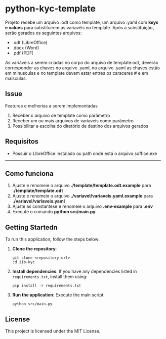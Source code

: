 # python-kyc-template

Projeto recebe um arquivo .odt como template, um arquivo .yaml com **keys e values** para substituirem as variavéis no template. Após a substituição, serão gerados os seguintes arquivos:

   - .odt (LibreOffice)
   - .docx (Word)
   - .pdf (PDF)

As variáveis a serem criadas no corpo do arquivo de template.odt, deverão corresponder as chaves no arquivo .yaml, no arquivo .yaml as chaves estão em minusculas e no template devem estar entres os caraceres # e em maisculas.

## Issue

Features e melhorias a serem implementadas

1. Receber o arquivo de template como parâmetro
2. Receber um ou mais arquivos de variaveis como parâmetro
3. Possibilitar a escolha do diretório de destino dos arquivos gerados

## Requisitos

- Possuir o LIbreOffice instalado ou path onde está o arquivo soffice.exe

---

## Como funciona

1. Ajuste e renomeie o arquivo **./template/template.odt.example** para **./template/template.odt**
2. Ajuste e renomeie o arquivo **./variavel/variaveis.yaml.example** para **./variavel/variaveis.yaml**
3. Ajuste as constantese e renomeie o arquivo **.env-example** para **.env**
4. Execute o comando **python src/main.py**


## Getting Startedn

To run this application, follow the steps below:

1. **Clone the repository**:

   ```shell
   git clone <repository-url>
   cd iib-kyc
   ```

2. **Install dependencies**:
   If you have any dependencies listed in `requirements.txt`, install them using:
   
   ```shell
   pip install -r requirements.txt
   ```

3. **Run the application**:
   Execute the main script:

   ```shell
   python src/main.py
   ```


## License

This project is licensed under the MIT License.